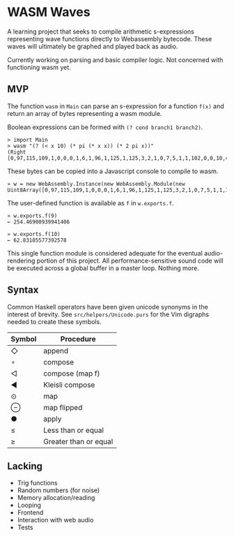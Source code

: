 # WASM Waves

A learning project that seeks to compile arithmetic s-expressions representing wave functions directly to Webassembly bytecode. These waves will ultimately be graphed and played back as audio.

Currently working on parsing and basic compiler logic. Not concerned with functioning wasm yet.

## MVP

The function `wasm` in `Main` can parse an s-expression for a function `f(x)` and return an array of bytes representing a wasm module.

Boolean expressions can be formed with `(? cond branch1 branch2)`.

```
> import Main 
> wasm "(? (< x 10) (* pi (* x x)) (* 2 pi x))"
(Right [0,97,115,109,1,0,0,0,1,6,1,96,1,125,1,125,3,2,1,0,7,5,1,1,102,0,0,10,41,1,39,0,32,0,67,0,0,32,65,93,4,125,67,219,15,73,64,32,0,32,0,148,148,5,67,0,0,0,64,67,219,15,73,64,32,0,148,148,11,11])
```

These bytes can be copied into a Javascript console to compile to wasm.

```
» w = new WebAssembly.Instance(new WebAssembly.Module(new Uint8Array([0,97,115,109,1,0,0,0,1,6,1,96,1,125,1,125,3,2,1,0,7,5,1,1,102,0,0,10,41,1,39,0,32,0,67,0,0,32,65,93,4,125,67,219,15,73,64,32,0,32,0,148,148,5,67,0,0,0,64,67,219,15,73,64,32,0,148,148,11,11])))
```

The user-defined function is available as `f` in `w.exports.f`.

```
» w.exports.f(9)
← 254.46900939941406

» w.exports.f(10)
← 62.83185577392578
```

This single function module is considered adequate for the eventual audio-rendering portion of this project. All performance-sensitive sound code will be executed across a global buffer in a master loop. Nothing more.

## Syntax

Common Haskell operators have been given unicode synonyms in the interest of brevity. See `src/helpers/Unicode.purs` for the Vim digraphs needed to create these symbols.

| Symbol | Procedure            |
|--------|----------------------|
| ◇      | append               |
| ∘      | compose              |
| ◁      | compose (map f)      |
| ◀      | Kleisli compose      |
| ⊙      | map                  |
| ⊖      | map flipped          |
| ●      | apply                |
| ≤      | Less than or equal   |
| ≥      | Greater than or equal|

## Lacking

+ Trig functions
+ Random numbers (for noise)
+ Memory allocation/reading
+ Looping
+ Frontend 
+ Interaction with web audio
+ Tests
